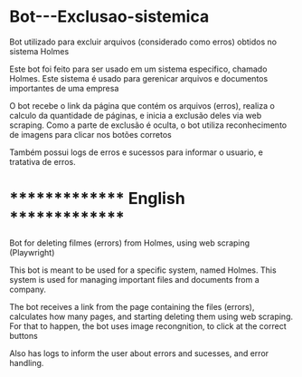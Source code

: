 # Bot---Exclusao-sistemica
Bot utilizado para excluir arquivos (considerado como erros) obtidos no sistema Holmes

Este bot foi feito para ser usado em um sistema especifico, chamado Holmes. Este sistema é usado para gerenicar arquivos e documentos importantes de uma empresa

O bot recebe o link da página que contém os arquivos (erros), realiza o calculo da quantidade de páginas, e inicia a exclusão deles via web scraping. Como a parte de exclusão é oculta, o bot utiliza reconhecimento de imagens para clicar nos botões corretos

Também possui logs de erros e sucessos para informar o usuario, e tratativa de erros.

# ************* English *************

Bot for deleting filmes (errors) from Holmes, using web scraping (Playwright)

This bot is meant to be used for a specific system, named Holmes. This system is used for managing important files and documents from a company.

The bot receives a link from the page containing the files (errors), calculates how many pages, and starting deleting them using web scraping. For that to happen, the bot uses image recongnition, to click at the correct buttons

Also has logs to inform the user about errors and sucesses, and error handling.
